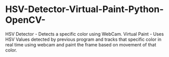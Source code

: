 # HSV-Detector-Virtual-Paint-Python-OpenCV-
HSV Detector - Detects a specific color using WebCam.
Virtual Paint - Uses HSV Values detected by previous program and tracks that specific color in real time using webcam and paint the frame based on movement of that color. 
